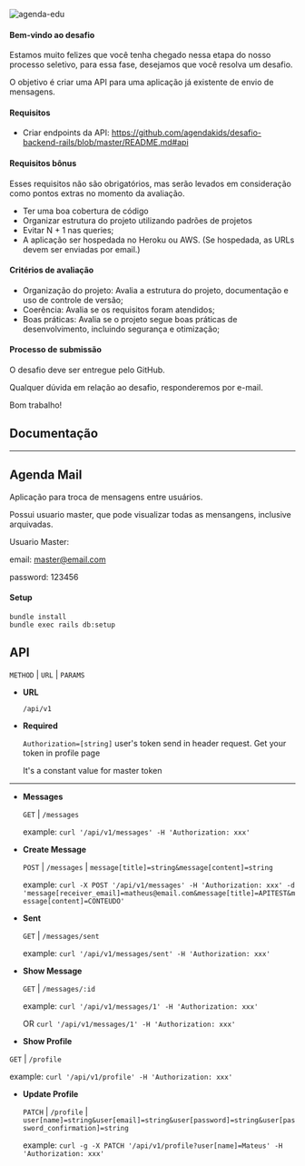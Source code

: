 ![agenda-edu](https://user-images.githubusercontent.com/2385859/60444694-11889500-9bf4-11e9-9e9b-cc1e10fe173a.gif)

#### Bem-vindo ao desafio

Estamos muito felizes que você tenha chegado nessa etapa do nosso processo seletivo, para essa fase, desejamos que você resolva um desafio.

O objetivo é criar uma API para uma aplicação já existente de envio de mensagens.

#### Requisitos

- Criar endpoints da API: https://github.com/agendakids/desafio-backend-rails/blob/master/README.md#api

#### Requisitos bônus

Esses requisitos não são obrigatórios, mas serão levados em consideração como pontos extras no momento da avaliação.

- Ter uma boa cobertura de código
- Organizar estrutura do projeto utilizando padrões de projetos
- Evitar N + 1 nas queries;
- A aplicação ser hospedada no Heroku ou AWS. (Se hospedada, as URLs devem ser enviadas por email.)

#### Critérios de avaliação

- Organização do projeto: Avalia a estrutura do projeto, documentação e uso de controle de versão;
- Coerência: Avalia se os requisitos foram atendidos;
- Boas práticas: Avalia se o projeto segue boas práticas de desenvolvimento, incluindo segurança e otimização;

#### Processo de submissão

O desafio deve ser entregue pelo GitHub.

Qualquer dúvida em relação ao desafio, responderemos por e-mail.

Bom trabalho!


## Documentação
----

**Agenda Mail**
----

Aplicação para troca de mensagens entre usuários.

Possui usuario master, que pode visualizar todas as mensangens, inclusive arquivadas.

Usuario Master:

email: master@email.com

password: 123456

#### Setup

```
bundle install
bundle exec rails db:setup
```

**API**
----

`METHOD` | `URL` | `PARAMS`

* **URL**

  `/api/v1`

* **Required**

  `Authorization=[string]` user's token send in header request. Get your token in profile page

  It's a constant value for master token

----

* **Messages**

    `GET` | `/messages`

    example: `curl '/api/v1/messages' -H 'Authorization: xxx'`

* **Create Message**

  `POST` | `/messages` | `message[title]=string&message[content]=string`

  example: `curl -X POST '/api/v1/messages' -H 'Authorization: xxx' -d 'message[receiver_email]=matheus@email.com&message[title]=APITEST&message[content]=CONTEUDO'`

* **Sent**

    `GET` | `/messages/sent`

    example: `curl '/api/v1/messages/sent' -H 'Authorization: xxx'`

* **Show Message**

  `GET` | `/messages/:id`

  example: `curl '/api/v1/messages/1' -H 'Authorization: xxx'`

  OR `curl '/api/v1/messages/1' -H 'Authorization: xxx'`

* **Show Profile**

`GET` | `/profile`

example: `curl '/api/v1/profile' -H 'Authorization: xxx'`

* **Update Profile**

  `PATCH` | `/profile` | `user[name]=string&user[email]=string&user[password]=string&user[password_confirmation]=string`

  example: `curl -g -X PATCH '/api/v1/profile?user[name]=Mateus' -H 'Authorization: xxx'`


